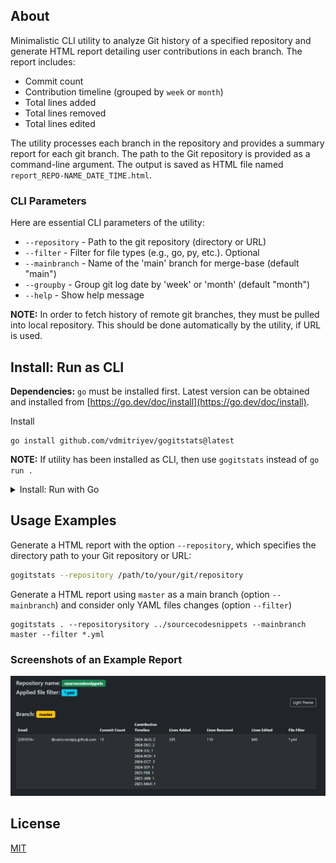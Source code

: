 ## About

Minimalistic CLI utility to analyze  Git history of a specified repository and generate HTML report detailing user contributions in each branch. 
The report includes:

-   Commit count
-   Contribution timeline (grouped by `week` or `month`)
-   Total lines added
-   Total lines removed
-   Total lines edited

The utility processes each branch in the repository and provides a summary report for each git branch.
The path to the Git repository is provided as a command-line argument. 
The output is saved as HTML file named `report_REPO-NAME_DATE_TIME.html`.

### CLI Parameters

Here are essential CLI parameters of the utility:

* `--repository` - Path to the git repository (directory or URL)
* `--filter` - Filter for file types (e.g., go, py, etc.). Optional
* `--mainbranch` - Name of the 'main' branch for merge-base (default "main")
* `--groupby` -  Group git log date by 'week' or 'month' (default "month")
* `--help` - Show help message 

**NOTE:** In order to fetch history of remote git branches, they must be pulled into local repository. This should be done automatically by the utility, if URL is used.

## Install: Run as CLI

**Dependencies:** `go` must be installed first. Latest version can be obtained and installed from [https://go.dev/doc/install](https://go.dev/doc/install).

Install
```
go install github.com/vdmitriyev/gogitstats@latest
```

**NOTE:** If utility has been installed as CLI, then use `gogitstats` instead of `go run .`

<details>

<summary>Install: Run with Go</summary>

## Install: Run with Go

1. Install Go:
    - If you don't have Go installed, download and install it from [golang.org](https://golang.org/dl/)
1. Clone the repository (or copy the code):
1. Run the executable:
    ```bash
    go run . --help
    ```
1. Generate a HTML report
    ```
    go run . --repository /path/to/your/git/repository
    ```

</details>

## Usage Examples

Generate a HTML report with the option `--repository`, which specifies the directory path to your Git repository or URL:

```bash
gogitstats --repository /path/to/your/git/repository
```

Generate a HTML report using `master` as a main branch (option `--mainbranch`) and consider only YAML files changes (option `--filter`)
```
gogitstats . --repositorysitory ../sourcecodesnippets --mainbranch master --filter *.yml
```

### Screenshots of an Example Report 

![alt text](docs/report-example-ui.png)

## License

[MIT](LICENSE)